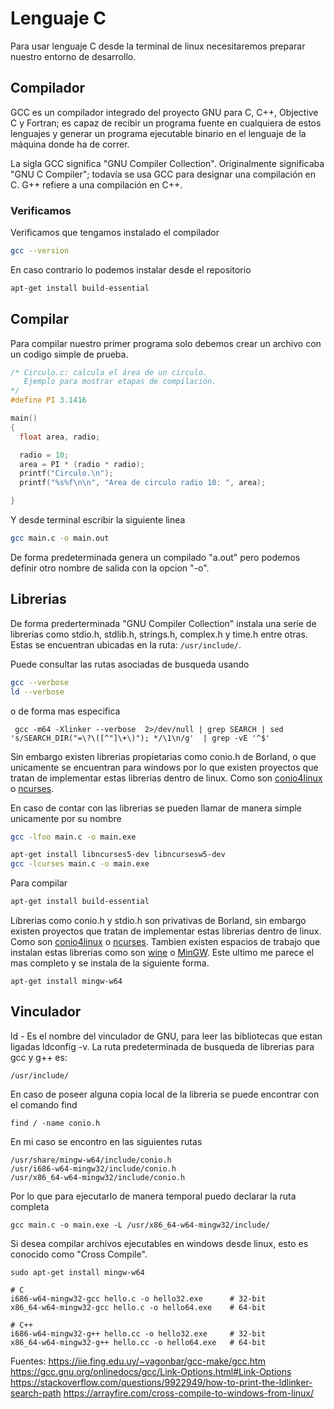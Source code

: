 # Lenguaje C

Para usar lenguaje C desde la terminal de linux necesitaremos preparar nuestro entorno de desarrollo.

## Compilador 

GCC es un compilador integrado del proyecto GNU para C, C++, Objective C y Fortran; es capaz de recibir un programa fuente en cualquiera de estos lenguajes y generar un programa ejecutable binario en el lenguaje de la máquina donde ha de correr.

La sigla GCC significa "GNU Compiler Collection". Originalmente significaba "GNU C Compiler"; todavía se usa  GCC para designar una compilación en C. G++ refiere a una compilación en C++. 

### Verificamos

Verificamos que tengamos instalado el compilador

```sh
gcc --version
```

En caso contrario lo podemos instalar desde el repositorio

```sh
apt-get install build-essential
```

## Compilar

Para compilar nuestro primer programa solo debemos crear un archivo con un codigo simple de prueba.

```c
/* Circulo.c: calcula el área de un círculo.
   Ejemplo para mostrar etapas de compilación.
*/
#define PI 3.1416

main()
{
  float area, radio;

  radio = 10;
  area = PI * (radio * radio);
  printf("Circulo.\n");
  printf("%s%f\n\n", "Area de circulo radio 10: ", area);

}
```

Y desde terminal escribir la siguiente linea

```bash
gcc main.c -o main.out
```

De forma predeterminada genera un compilado "a.out" pero podemos definir otro nombre de salida con la opcion "-o".

## Librerias

De forma prederterminada "GNU Compiler Collection" instala una serie de librerias como stdio.h, stdlib.h, strings.h, complex.h y time.h entre otras. Estas se encuentran ubicadas en la ruta: `/usr/include/`.

Puede consultar las rutas asociadas de busqueda usando 

```sh
gcc --verbose
ld --verbose
```

o de forma mas especifica

```shell
 gcc -m64 -Xlinker --verbose  2>/dev/null | grep SEARCH | sed 's/SEARCH_DIR("=\?\([^"]\+\)"); */\1\n/g'  | grep -vE '^$'
```

Sin embargo existen librerias propietarias como conio.h de Borland, o que unicamente se encuentran para windows por lo que existen proyectos que tratan de implementar estas librerias dentro de linux. Como son [conio4linux](https://sourceforge.net/projects/conio4linux/) o [ncurses](https://www.gnu.org/software/ncurses/).


En caso de contar con las librerias se pueden llamar de manera simple unicamente por su nombre

```sh
gcc -lfoo main.c -o main.exe
```


```sh
apt-get install libncurses5-dev libncursesw5-dev
gcc -lcurses main.c -o main.exe
```

Para compilar 



```sh
apt-get install build-essential
```

Librerias como conio.h y stdio.h son privativas de Borland, sin embargo existen proyectos que tratan de implementar estas librerias dentro de linux. Como son [conio4linux](https://sourceforge.net/projects/conio4linux/) o [ncurses](https://www.gnu.org/software/ncurses/). Tambien existen espacios de trabajo que instalan estas librerias como son 
[wine](https://github.com/wine-mirror/wine/blob/master/include/msvcrt/conio.h) o [MinGW](https://sourceforge.net/p/mingw/mingw-org-wsl/ci/b4fe285fd979fae8364d3c70056584aaacd95e8b/tree/mingwrt/include/conio.h). Este ultimo me parece el mas completo y se instala de la siguiente forma.

```
apt-get install mingw-w64
```


## Vinculador
ld - Es el nombre del vinculador de GNU, para leer las bibliotecas que estan ligadas ldconfig -v. 
La ruta predeterminada de busqueda de librerias para gcc y g++ es:

```
/usr/include/
```

En caso de poseer alguna copia local de la libreria se puede encontrar con el comando find

```
find / -name conio.h
```

En mi caso se encontro en las siguientes rutas

```
/usr/share/mingw-w64/include/conio.h
/usr/i686-w64-mingw32/include/conio.h
/usr/x86_64-w64-mingw32/include/conio.h
```

Por lo que para ejecutarlo de manera temporal puedo declarar la ruta completa

```
gcc main.c -o main.exe -L /usr/x86_64-w64-mingw32/include/
```

Si desea compilar archivos ejecutables en windows desde linux, esto es conocido como "Cross Compile".

```
sudo apt-get install mingw-w64

# C
i686-w64-mingw32-gcc hello.c -o hello32.exe      # 32-bit
x86_64-w64-mingw32-gcc hello.c -o hello64.exe    # 64-bit
 
# C++
i686-w64-mingw32-g++ hello.cc -o hello32.exe     # 32-bit
x86_64-w64-mingw32-g++ hello.cc -o hello64.exe   # 64-bit
```

Fuentes:
https://iie.fing.edu.uy/~vagonbar/gcc-make/gcc.htm
https://gcc.gnu.org/onlinedocs/gcc/Link-Options.html#Link-Options
https://stackoverflow.com/questions/9922949/how-to-print-the-ldlinker-search-path
https://arrayfire.com/cross-compile-to-windows-from-linux/


